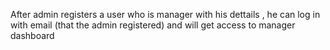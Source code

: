 After admin registers a user who is manager with his dettails , he can log in with email (that the admin registered) and will get access to manager dashboard
